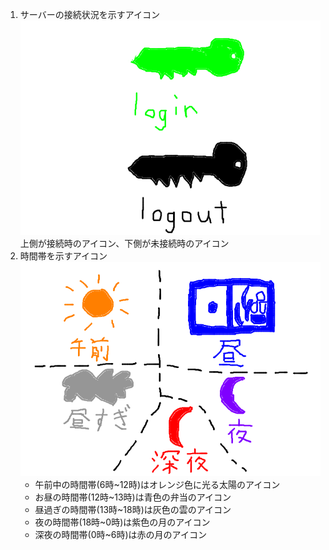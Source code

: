 <ol>
<li>サーバーの接続状況を示すアイコン<br>
<img src="./img1.png" width=500>
上側が接続時のアイコン、下側が未接続時のアイコン</li>
<li>時間帯を示すアイコン<br>
<img src="./img2.png" width=500>
<ul>
<li>午前中の時間帯(6時~12時)はオレンジ色に光る太陽のアイコン</li>
<li>お昼の時間帯(12時~13時)は青色の弁当のアイコン</li>
<li>昼過ぎの時間帯(13時~18時)は灰色の雲のアイコン</li>
<li>夜の時間帯(18時~0時)は紫色の月のアイコン</li>
<li>深夜の時間帯(0時~6時)は赤の月のアイコン</li>
</ul>
</li>
</ol>
